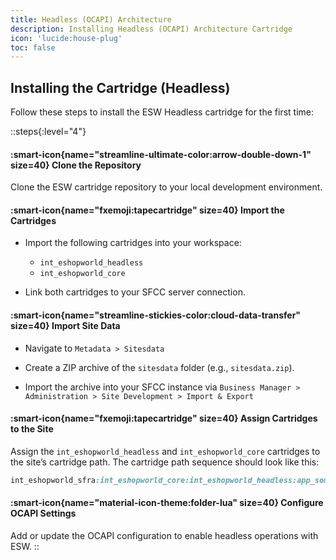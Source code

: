 ```yaml
---
title: Headless (OCAPI) Architecture
description: Installing Headless (OCAPI) Architecture Cartridge
icon: 'lucide:house-plug'
toc: false
---
```


## Installing the Cartridge (Headless)

Follow these steps to install the ESW Headless cartridge for the first time:

::steps{:level="4"}
  #### :smart-icon{name="streamline-ultimate-color:arrow-double-down-1" size=40}  Clone the Repository

  Clone the ESW cartridge repository to your local development environment.


  #### :smart-icon{name="fxemoji:tapecartridge" size=40}  Import the Cartridges
  
  - Import the following cartridges into your workspace:
  
    - `int_eshopworld_headless`
    - `int_eshopworld_core`
  
  - Link both cartridges to your SFCC server connection.

  #### :smart-icon{name="streamline-stickies-color:cloud-data-transfer" size=40}  Import Site Data

  - Navigate to `Metadata > Sitesdata`

  - Create a ZIP archive of the `sitesdata` folder (e.g., `sitesdata.zip`).

  - Import the archive into your SFCC instance via `Business Manager > Administration > Site Development > Import & Export`


  #### :smart-icon{name="fxemoji:tapecartridge" size=40} Assign Cartridges to the Site

  Assign the `int_eshopworld_headless` and `int_eshopworld_core` cartridges to the site’s cartridge path. The cartridge path sequence should look like this:

  ```rb
  int_eshopworld_sfra:int_eshopworld_core:int_eshopworld_headless:app_someother_cartridge
  ```

  #### :smart-icon{name="material-icon-theme:folder-lua" size=40} Configure OCAPI Settings

  Add or update the OCAPI configuration to enable headless operations with ESW.
::